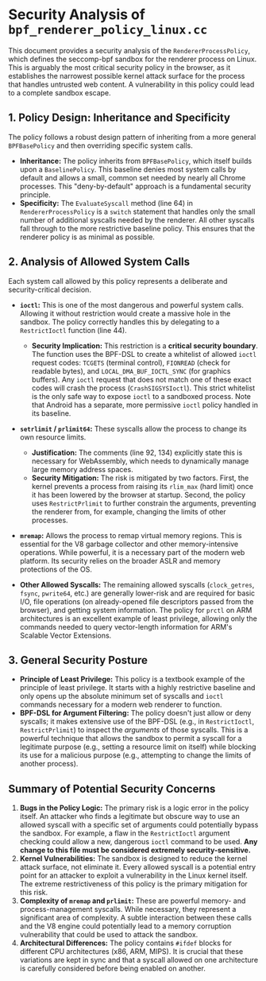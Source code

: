 # Security Analysis of `bpf_renderer_policy_linux.cc`

This document provides a security analysis of the `RendererProcessPolicy`, which defines the seccomp-bpf sandbox for the renderer process on Linux. This is arguably the most critical security policy in the browser, as it establishes the narrowest possible kernel attack surface for the process that handles untrusted web content. A vulnerability in this policy could lead to a complete sandbox escape.

## 1. Policy Design: Inheritance and Specificity

The policy follows a robust design pattern of inheriting from a more general `BPFBasePolicy` and then overriding specific system calls.

- **Inheritance:** The policy inherits from `BPFBasePolicy`, which itself builds upon a `BaselinePolicy`. This baseline denies most system calls by default and allows a small, common set needed by nearly all Chrome processes. This "deny-by-default" approach is a fundamental security principle.
- **Specificity:** The `EvaluateSyscall` method (line 64) in `RendererProcessPolicy` is a `switch` statement that handles only the small number of additional syscalls needed by the renderer. All other syscalls fall through to the more restrictive baseline policy. This ensures that the renderer policy is as minimal as possible.

## 2. Analysis of Allowed System Calls

Each system call allowed by this policy represents a deliberate and security-critical decision.

- **`ioctl`:** This is one of the most dangerous and powerful system calls. Allowing it without restriction would create a massive hole in the sandbox. The policy correctly handles this by delegating to a `RestrictIoctl` function (line 44).
  - **Security Implication:** This restriction is a **critical security boundary**. The function uses the BPF-DSL to create a whitelist of allowed `ioctl` request codes: `TCGETS` (terminal control), `FIONREAD` (check for readable bytes), and `LOCAL_DMA_BUF_IOCTL_SYNC` (for graphics buffers). Any `ioctl` request that does not match one of these exact codes will crash the process (`CrashSIGSYSIoctl`). This strict whitelist is the only safe way to expose `ioctl` to a sandboxed process. Note that Android has a separate, more permissive `ioctl` policy handled in its baseline.

- **`setrlimit` / `prlimit64`:** These syscalls allow the process to change its own resource limits.
  - **Justification:** The comments (line 92, 134) explicitly state this is necessary for WebAssembly, which needs to dynamically manage large memory address spaces.
  - **Security Mitigation:** The risk is mitigated by two factors. First, the kernel prevents a process from raising its `rlim_max` (hard limit) once it has been lowered by the browser at startup. Second, the policy uses `RestrictPrlimit` to further constrain the arguments, preventing the renderer from, for example, changing the limits of other processes.

- **`mremap`:** Allows the process to remap virtual memory regions. This is essential for the V8 garbage collector and other memory-intensive operations. While powerful, it is a necessary part of the modern web platform. Its security relies on the broader ASLR and memory protections of the OS.

- **Other Allowed Syscalls:** The remaining allowed syscalls (`clock_getres`, `fsync`, `pwrite64`, etc.) are generally lower-risk and are required for basic I/O, file operations (on already-opened file descriptors passed from the browser), and getting system information. The policy for `prctl` on ARM architectures is an excellent example of least privilege, allowing only the commands needed to query vector-length information for ARM's Scalable Vector Extensions.

## 3. General Security Posture

- **Principle of Least Privilege:** This policy is a textbook example of the principle of least privilege. It starts with a highly restrictive baseline and only opens up the absolute minimum set of syscalls and `ioctl` commands necessary for a modern web renderer to function.
- **BPF-DSL for Argument Filtering:** The policy doesn't just allow or deny syscalls; it makes extensive use of the BPF-DSL (e.g., in `RestrictIoctl`, `RestrictPrlimit`) to inspect the *arguments* of those syscalls. This is a powerful technique that allows the sandbox to permit a syscall for a legitimate purpose (e.g., setting a resource limit on itself) while blocking its use for a malicious purpose (e.g., attempting to change the limits of another process).

## Summary of Potential Security Concerns

1.  **Bugs in the Policy Logic:** The primary risk is a logic error in the policy itself. An attacker who finds a legitimate but obscure way to use an allowed syscall with a specific set of arguments could potentially bypass the sandbox. For example, a flaw in the `RestrictIoctl` argument checking could allow a new, dangerous `ioctl` command to be used. **Any change to this file must be considered extremely security-sensitive.**
2.  **Kernel Vulnerabilities:** The sandbox is designed to reduce the kernel attack surface, not eliminate it. Every allowed syscall is a potential entry point for an attacker to exploit a vulnerability in the Linux kernel itself. The extreme restrictiveness of this policy is the primary mitigation for this risk.
3.  **Complexity of `mremap` and `prlimit`:** These are powerful memory- and process-management syscalls. While necessary, they represent a significant area of complexity. A subtle interaction between these calls and the V8 engine could potentially lead to a memory corruption vulnerability that could be used to attack the sandbox.
4.  **Architectural Differences:** The policy contains `#ifdef` blocks for different CPU architectures (x86, ARM, MIPS). It is crucial that these variations are kept in sync and that a syscall allowed on one architecture is carefully considered before being enabled on another.